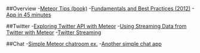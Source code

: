 ##Overview
-[Meteor Tips (book)](http://meteortips.com/book/introduction/)
-[Fundamentals and Best Practices (2012)](http://andrewscala.com/meteor/)
-[App in 45 minutes](http://www.smashingmagazine.com/2013/06/13/build-app-45-minutes-meteor/)

##Twitter
-[Exploring Twitter API with Meteor](http://artsdigital.co/exploring-twitter-api-meteor-js/)
-[Using Streaming Data from Twitter with Meteor](http://stackoverflow.com/questions/21919794/using-streaming-data-from-twitter-with-meteor)
-[Twitter Streaming](https://forums.meteor.com/t/newb-question-for-twitter-streaming/2127)

##Chat
-[Simple Meteor chatroom ex.](https://github.com/dasniko/meteor-chat)
-[Another simple chat app](https://github.com/luki3k5/meteor-chat-app)
